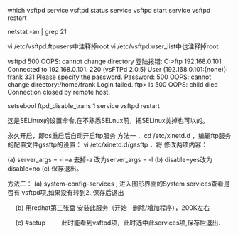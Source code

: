 which vsftpd
service vsftpd status
service vsftpd start
service vsftpd restart

netstat -an | grep 21

vi /etc/vsftpd.ftpusers中注释掉root
vi /etc/vsftpd.user_list中也注释掉root

vsftpd 500 OOPS: cannot change directory
登陆报错:
C:\>ftp 192.168.0.101
Connected to 192.168.0.101.
220 (vsFTPd 2.0.5)
User (192.168.0.101:(none)): frank
331 Please specify the password.
Password:
500 OOPS: cannot change directory:/home/frank
Login failed.
ftp> ls
500 OOPS: child died
Connection closed by remote host.

setsebool ftpd_disable_trans 1
service vsftpd restart

这是SELinux的设置命令,在不熟悉SELnux前，把SELinux关掉也可以的。

永久开启，即os重启后自动开启ftp服务
方法一：
cd /etc/xinetd.d ，编辑ftp服务的配置文件gssftp的设置：
vi /etc/xinetd.d/gssftp ，将 修改两项内容：

(a) server_args = -l –a 去掉-a 改为server_args = -l
(b) disable=yes改为disable=no
(c) 保存退出。

方法二：
(a) system-config-services , 进入图形界面的System services查看是否有 vsftpd项,如果没有转到2.,保存后退出

　 (b) 用redhat第三张盘 安装此服务（开始--删除/增加程序），200K左右

　 (c) #setup
　　 此时能看到vsftpd项，此时选中此services项,保存后退出.